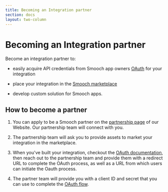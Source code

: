 ```yaml
---
title: Becoming an Integration partner
section: docs
layout: two-column
---
```


# Becoming an Integration partner

Become an integration partner to:

- easily acquire API credentials from Smooch app owners [OAuth](/docs/oauth/) for your integration

- place your integration in the [Smooch marketplace](https://app.smooch.io/integrations)

- develop custom solution for Smooch apps.

## How to become a partner

1. You can apply to be a Smooch partner on the [partnership page](https://smooch.io/partners/) of our Website. Our partnership team will connect with you.

2. The partnership team will ask you to provide assets to market your integration in the marketplace.

3. When you've built your integration, checkout the [OAuth documentation](/docs/oauth/), then reach out to the partnership team and provide them with a redirect URL to complete the OAuth process, as well as a URL from which users can initiate the Oauth process.

4. The partner team will provide you with a client ID and secret that you can use to complete the [OAuth flow](/docs/oauth/).
